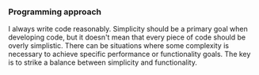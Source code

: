 ### Programming approach
I always write code reasonably. Simplicity should be a primary goal when developing code, but it doesn't mean that every piece of code should be overly simplistic. There can be situations where some complexity is necessary to achieve specific performance or functionality goals. The key is to strike a balance between simplicity and functionality.
